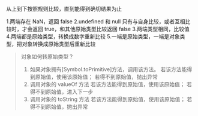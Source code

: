 从上到下按照规则比较，直到能得到确切结果为止

1.两端存在 NaN，返回 false 
2.undefined 和 null 只有与自身比较，或者互相比较时，才会返回 true，和其他原始类型比较返回 false
3.两端类型相同，比较值
4.两端都是原始类型，转换成数字重新比较
5.一端是原始类型，一端是对象类型，把对象转换成原始类型后重新比较

> 对象如何转原始类型？ 
> 
> 1.   如果对象拥有[Symbol.toPrimitive]方法，调用该方法。 
> 	若该方法能得到原始值，使用该原始值；
> 	若得不到原始值，抛出异常 
> 2.   调用对象的 valueOf 方法
> 	若该方法能得到原始值，使用该原始值；
> 	若得不到原始值，进入下一步 
> 3.   调用对象的 toString 方法
> 	若该方法能得到原始值，使用该原始值；
> 	若得不到原始值，抛出异常